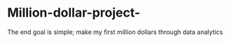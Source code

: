 # Million-dollar-project-
The end goal is simple; make my first million dollars through data analytics
